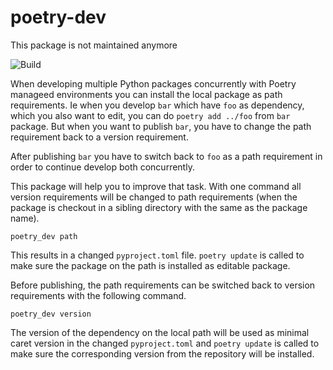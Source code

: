 # poetry-dev

This package is not maintained anymore

![Build](https://github.com/mrijken/poetry-dev/workflows/CI/badge.svg)

When developing multiple Python packages concurrently with Poetry manageed environments you
can install the local package as path requirements. Ie when you develop `bar`
which have `foo` as dependency, which you also want to edit, you can
do `poetry add ../foo` from `bar` package. But when you want to publish
`bar`, you have to change the path requirement back to a version requirement.

After publishing `bar` you have to switch back to `foo` as a path requirement
in order to continue develop both concurrently.

This package will help you to improve that task. With one command all version
requirements will be changed to path requirements (when the package is
checkout in a sibling directory with the same as the package name).

`poetry_dev path`

This results in a changed `pyproject.toml` file. `poetry update` is called
to make sure the package on the path is installed as editable package.

Before publishing, the path requirements can be switched back to version
requirements with the following command.

`poetry_dev version`

The version of the dependency on the local path will be
used as minimal caret version in the changed `pyproject.toml` and
`poetry update` is called to make sure the corresponding version
from the repository will be installed.
